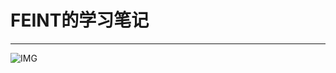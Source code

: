 # FEINT的学习笔记

---

![IMG](https://ts1.cn.mm.bing.net/th/id/R-C.b480b445ac16b1bf23444a7531ae7377?rik=0JLS1nhS7d0l0Q&riu=http%3a%2f%2fwww.biaoqingb.com%2fuploads%2fimg1%2f20200118%2f331cc99e45b0204ecf6ead93def53721.jpg&ehk=Bp1DU2rER7%2fmsqmeAovLfZIXGIfuLIRS1EunOs0Swpc%3d&risl=&pid=ImgRaw&r=0&sres=1&sresct=1)

